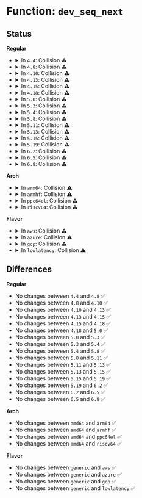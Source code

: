 # Function: <code>dev_seq_next</code>

## Status
<b>Regular</b>
<ul>
<li>
<details>
<summary>In <code>4.4</code>: Collision ⚠️</summary>

```c
void *dev_seq_next(struct seq_file *s, void *v, loff_t *pos);
```

**Collision:** Static-Static Collision

**Inline:** No

**Transformation:** False

**Instances:**

```
In drivers/scsi/sg.c (ffffffff815c2260)
Location: drivers/scsi/sg.c:2525
Inline: False
```
```
In net/core/net-procfs.c (ffffffff81737f30)
Location: net/core/net-procfs.c:65
Inline: False
```
**Symbols:**

```
ffffffff815c2260-ffffffff815c228f: dev_seq_next (STB_LOCAL)
ffffffff81737f30-ffffffff81737fb4: dev_seq_next (STB_LOCAL)
```
</details>
</li>
<li>
<details>
<summary>In <code>4.8</code>: Collision ⚠️</summary>

```c
void *dev_seq_next(struct seq_file *s, void *v, loff_t *pos);
```

**Collision:** Static-Static Collision

**Inline:** No

**Transformation:** False

**Instances:**

```
In drivers/scsi/sg.c (ffffffff8161a9a0)
Location: drivers/scsi/sg.c:2526
Inline: False
```
```
In net/core/net-procfs.c (ffffffff817a4200)
Location: net/core/net-procfs.c:65
Inline: False
```
**Symbols:**

```
ffffffff8161a9a0-ffffffff8161a9cf: dev_seq_next (STB_LOCAL)
ffffffff817a4200-ffffffff817a4291: dev_seq_next (STB_LOCAL)
```
</details>
</li>
<li>
<details>
<summary>In <code>4.10</code>: Collision ⚠️</summary>

```c
void *dev_seq_next(struct seq_file *s, void *v, loff_t *pos);
```

**Collision:** Static-Static Collision

**Inline:** No

**Transformation:** False

**Instances:**

```
In drivers/scsi/sg.c (ffffffff8164b630)
Location: drivers/scsi/sg.c:2523
Inline: False
```
```
In net/core/net-procfs.c (ffffffff817d2c80)
Location: net/core/net-procfs.c:65
Inline: False
```
**Symbols:**

```
ffffffff8164b630-ffffffff8164b65c: dev_seq_next (STB_LOCAL)
ffffffff817d2c80-ffffffff817d2d0e: dev_seq_next (STB_LOCAL)
```
</details>
</li>
<li>
<details>
<summary>In <code>4.13</code>: Collision ⚠️</summary>

```c
void *dev_seq_next(struct seq_file *s, void *v, loff_t *pos);
```

**Collision:** Static-Static Collision

**Inline:** No

**Transformation:** False

**Instances:**

```
In drivers/scsi/sg.c (ffffffff8165fe00)
Location: drivers/scsi/sg.c:2522
Inline: False
```
```
In net/core/net-procfs.c (ffffffff817f1fe0)
Location: net/core/net-procfs.c:65
Inline: False
```
**Symbols:**

```
ffffffff8165fe00-ffffffff8165fe2c: dev_seq_next (STB_LOCAL)
ffffffff817f1fe0-ffffffff817f206e: dev_seq_next (STB_LOCAL)
```
</details>
</li>
<li>
<details>
<summary>In <code>4.15</code>: Collision ⚠️</summary>

```c
void *dev_seq_next(struct seq_file *s, void *v, loff_t *pos);
```

**Collision:** Static-Static Collision

**Inline:** No

**Transformation:** False

**Instances:**

```
In drivers/scsi/sg.c (ffffffff816c9410)
Location: drivers/scsi/sg.c:2521
Inline: False
```
```
In net/core/net-procfs.c (ffffffff8186d5a0)
Location: net/core/net-procfs.c:66
Inline: False
```
**Symbols:**

```
ffffffff816c9410-ffffffff816c943c: dev_seq_next (STB_LOCAL)
ffffffff8186d5a0-ffffffff8186d62e: dev_seq_next (STB_LOCAL)
```
</details>
</li>
<li>
<details>
<summary>In <code>4.18</code>: Collision ⚠️</summary>

```c
void *dev_seq_next(struct seq_file *s, void *v, loff_t *pos);
```

**Collision:** Static-Static Collision

**Inline:** No

**Transformation:** False

**Instances:**

```
In drivers/scsi/sg.c (ffffffff81705de0)
Location: drivers/scsi/sg.c:2471
Inline: False
```
```
In net/core/net-procfs.c (ffffffff818be7d0)
Location: net/core/net-procfs.c:66
Inline: False
```
**Symbols:**

```
ffffffff81705de0-ffffffff81705e09: dev_seq_next (STB_LOCAL)
ffffffff818be7d0-ffffffff818be85e: dev_seq_next (STB_LOCAL)
```
</details>
</li>
<li>
<details>
<summary>In <code>5.0</code>: Collision ⚠️</summary>

```c
void *dev_seq_next(struct seq_file *s, void *v, loff_t *pos);
```

**Collision:** Static-Static Collision

**Inline:** No

**Transformation:** False

**Instances:**

```
In drivers/scsi/sg.c (ffffffff81728320)
Location: drivers/scsi/sg.c:2459
Inline: False
```
```
In net/core/net-procfs.c (ffffffff818e5bb0)
Location: net/core/net-procfs.c:66
Inline: False
```
**Symbols:**

```
ffffffff81728320-ffffffff81728349: dev_seq_next (STB_LOCAL)
ffffffff818e5bb0-ffffffff818e5c3e: dev_seq_next (STB_LOCAL)
```
</details>
</li>
<li>
<details>
<summary>In <code>5.3</code>: Collision ⚠️</summary>

```c
void *dev_seq_next(struct seq_file *s, void *v, loff_t *pos);
```

**Collision:** Static-Static Collision

**Inline:** No

**Transformation:** False

**Instances:**

```
In drivers/scsi/sg.c (ffffffff81763a60)
Location: drivers/scsi/sg.c:2454
Inline: False
```
```
In net/core/net-procfs.c (ffffffff81935480)
Location: net/core/net-procfs.c:66
Inline: False
```
**Symbols:**

```
ffffffff81763a60-ffffffff81763a8c: dev_seq_next (STB_LOCAL)
ffffffff81935480-ffffffff819354ff: dev_seq_next (STB_LOCAL)
```
</details>
</li>
<li>
<details>
<summary>In <code>5.4</code>: Collision ⚠️</summary>

```c
void *dev_seq_next(struct seq_file *s, void *v, loff_t *pos);
```

**Collision:** Static-Static Collision

**Inline:** No

**Transformation:** False

**Instances:**

```
In drivers/scsi/sg.c (ffffffff81787a50)
Location: drivers/scsi/sg.c:2454
Inline: False
```
```
In net/core/net-procfs.c (ffffffff81968240)
Location: net/core/net-procfs.c:66
Inline: False
```
**Symbols:**

```
ffffffff81787a50-ffffffff81787a7c: dev_seq_next (STB_LOCAL)
ffffffff81968240-ffffffff819682bf: dev_seq_next (STB_LOCAL)
```
</details>
</li>
<li>
<details>
<summary>In <code>5.8</code>: Collision ⚠️</summary>

```c
void *dev_seq_next(struct seq_file *s, void *v, loff_t *pos);
```

**Collision:** Static-Static Collision

**Inline:** No

**Transformation:** False

**Instances:**

```
In drivers/scsi/sg.c (ffffffff8184c3b0)
Location: drivers/scsi/sg.c:2482
Inline: False
```
```
In net/core/net-procfs.c (ffffffff81a3ba20)
Location: net/core/net-procfs.c:66
Inline: False
```
**Symbols:**

```
ffffffff8184c3b0-ffffffff8184c3dc: dev_seq_next (STB_LOCAL)
ffffffff81a3ba20-ffffffff81a3baa8: dev_seq_next (STB_LOCAL)
```
</details>
</li>
<li>
<details>
<summary>In <code>5.11</code>: Collision ⚠️</summary>

```c
void *dev_seq_next(struct seq_file *s, void *v, loff_t *pos);
```

**Collision:** Static-Static Collision

**Inline:** No

**Transformation:** False

**Instances:**

```
In drivers/scsi/sg.c (ffffffff8185c7f0)
Location: drivers/scsi/sg.c:2475
Inline: False
```
```
In net/core/net-procfs.c (ffffffff81a3e120)
Location: net/core/net-procfs.c:66
Inline: False
```
**Symbols:**

```
ffffffff8185c7f0-ffffffff8185c81c: dev_seq_next (STB_LOCAL)
ffffffff81a3e120-ffffffff81a3e1a8: dev_seq_next (STB_LOCAL)
```
</details>
</li>
<li>
<details>
<summary>In <code>5.13</code>: Collision ⚠️</summary>

```c
void *dev_seq_next(struct seq_file *s, void *v, loff_t *pos);
```

**Collision:** Static-Static Collision

**Inline:** No

**Transformation:** False

**Instances:**

```
In drivers/scsi/sg.c (ffffffff8183f6e0)
Location: drivers/scsi/sg.c:2469
Inline: False
```
```
In net/core/net-procfs.c (ffffffff81a251f0)
Location: net/core/net-procfs.c:63
Inline: False
```
**Symbols:**

```
ffffffff8183f6e0-ffffffff8183f70c: dev_seq_next (STB_LOCAL)
ffffffff81a251f0-ffffffff81a25278: dev_seq_next (STB_LOCAL)
```
</details>
</li>
<li>
<details>
<summary>In <code>5.15</code>: Collision ⚠️</summary>

```c
void *dev_seq_next(struct seq_file *s, void *v, loff_t *pos);
```

**Collision:** Static-Static Collision

**Inline:** No

**Transformation:** False

**Instances:**

```
In drivers/scsi/sg.c (ffffffff818cc1b0)
Location: drivers/scsi/sg.c:2438
Inline: False
```
```
In net/core/net-procfs.c (ffffffff81ada000)
Location: net/core/net-procfs.c:63
Inline: False
```
**Symbols:**

```
ffffffff818cc1b0-ffffffff818cc1dc: dev_seq_next (STB_LOCAL)
ffffffff81ada000-ffffffff81ada088: dev_seq_next (STB_LOCAL)
```
</details>
</li>
<li>
<details>
<summary>In <code>5.19</code>: Collision ⚠️</summary>

```c
void *dev_seq_next(struct seq_file *s, void *v, loff_t *pos);
```

**Collision:** Static-Static Collision

**Inline:** No

**Transformation:** False

**Instances:**

```
In drivers/scsi/sg.c (ffffffff81a19520)
Location: drivers/scsi/sg.c:2474
Inline: False
```
```
In net/core/net-procfs.c (ffffffff81c5b3d0)
Location: net/core/net-procfs.c:65
Inline: False
```
**Symbols:**

```
ffffffff81a19520-ffffffff81a19563: dev_seq_next (STB_LOCAL)
ffffffff81c5b3d0-ffffffff81c5b465: dev_seq_next (STB_LOCAL)
```
</details>
</li>
<li>
<details>
<summary>In <code>6.2</code>: Collision ⚠️</summary>

```c
void *dev_seq_next(struct seq_file *s, void *v, loff_t *pos);
```

**Collision:** Static-Static Collision

**Inline:** No

**Transformation:** False

**Instances:**

```
In drivers/scsi/sg.c (ffffffff81b9a590)
Location: drivers/scsi/sg.c:2457
Inline: False
```
```
In net/core/net-procfs.c (ffffffff81e11680)
Location: net/core/net-procfs.c:65
Inline: False
```
**Symbols:**

```
ffffffff81b9a590-ffffffff81b9a5d3: dev_seq_next (STB_LOCAL)
ffffffff81e11680-ffffffff81e11715: dev_seq_next (STB_LOCAL)
```
</details>
</li>
<li>
<details>
<summary>In <code>6.5</code>: Collision ⚠️</summary>

```c
void *dev_seq_next(struct seq_file *s, void *v, loff_t *pos);
```

**Collision:** Static-Static Collision

**Inline:** No

**Transformation:** False

**Instances:**

```
In drivers/scsi/sg.c (ffffffff81bf0b30)
Location: drivers/scsi/sg.c:2468
Inline: False
```
```
In net/core/net-procfs.c (ffffffff81e84f90)
Location: net/core/net-procfs.c:65
Inline: False
```
**Symbols:**

```
ffffffff81bf0b30-ffffffff81bf0b73: dev_seq_next (STB_LOCAL)
ffffffff81e84f90-ffffffff81e85025: dev_seq_next (STB_LOCAL)
```
</details>
</li>
<li>
<details>
<summary>In <code>6.8</code>: Collision ⚠️</summary>

```c
void *dev_seq_next(struct seq_file *s, void *v, loff_t *pos);
```

**Collision:** Static-Static Collision

**Inline:** No

**Transformation:** False

**Instances:**

```
In drivers/scsi/sg.c (ffffffff81c463f0)
Location: drivers/scsi/sg.c:2467
Inline: False
```
```
In net/core/net-procfs.c (ffffffff81f46f80)
Location: net/core/net-procfs.c:65
Inline: False
```
**Symbols:**

```
ffffffff81c463f0-ffffffff81c46433: dev_seq_next (STB_LOCAL)
ffffffff81f46f80-ffffffff81f47015: dev_seq_next (STB_LOCAL)
```
</details>
</li>
</ul>
<b>Arch</b>
<ul>
<li>
<details>
<summary>In <code>arm64</code>: Collision ⚠️</summary>

```c
void *dev_seq_next(struct seq_file *s, void *v, loff_t *pos);
```

**Collision:** Static-Static Collision

**Inline:** No

**Transformation:** False

**Instances:**

```
In drivers/scsi/sg.c (ffff80001098e788)
Location: drivers/scsi/sg.c:2454
Inline: False
```
```
In net/core/net-procfs.c (ffff800010c0e0d0)
Location: net/core/net-procfs.c:66
Inline: False
```
**Symbols:**

```
ffff80001098e788-ffff80001098e7d0: dev_seq_next (STB_LOCAL)
ffff800010c0e0d0-ffff800010c0e170: dev_seq_next (STB_LOCAL)
```
</details>
</li>
<li>
<details>
<summary>In <code>armhf</code>: Collision ⚠️</summary>

```c
void *dev_seq_next(struct seq_file *s, void *v, loff_t *pos);
```

**Collision:** Static-Static Collision

**Inline:** No

**Transformation:** False

**Instances:**

```
In drivers/scsi/sg.c (c0a608b8)
Location: drivers/scsi/sg.c:2454
Inline: False
```
```
In net/core/net-procfs.c (c0d260f4)
Location: net/core/net-procfs.c:66
Inline: False
```
**Symbols:**

```
c0a608b8-c0a60900: dev_seq_next (STB_LOCAL)
c0d260f4-c0d261a8: dev_seq_next (STB_LOCAL)
```
</details>
</li>
<li>
<details>
<summary>In <code>ppc64el</code>: Collision ⚠️</summary>

```c
void *dev_seq_next(struct seq_file *s, void *v, loff_t *pos);
```

**Collision:** Static-Static Collision

**Inline:** No

**Transformation:** False

**Instances:**

```
In drivers/scsi/sg.c (c000000000a50270)
Location: drivers/scsi/sg.c:2454
Inline: False
```
```
In net/core/net-procfs.c (c000000000cf9920)
Location: net/core/net-procfs.c:66
Inline: False
```
**Symbols:**

```
c000000000a50270-c000000000a502a0: dev_seq_next (STB_LOCAL)
c000000000cf9920-c000000000cf99c8: dev_seq_next (STB_LOCAL)
```
</details>
</li>
<li>
<details>
<summary>In <code>riscv64</code>: Collision ⚠️</summary>

```c
void *dev_seq_next(struct seq_file *s, void *v, loff_t *pos);
```

**Collision:** Static-Static Collision

**Inline:** No

**Transformation:** False

**Instances:**

```
In drivers/scsi/sg.c (ffffffe0005f28dc)
Location: drivers/scsi/sg.c:2454
Inline: False
```
```
In net/core/net-procfs.c (ffffffe00078ab8c)
Location: net/core/net-procfs.c:66
Inline: False
```
**Symbols:**

```
ffffffe0005f28dc-ffffffe0005f291a: dev_seq_next (STB_LOCAL)
ffffffe00078ab8c-ffffffe00078ac14: dev_seq_next (STB_LOCAL)
```
</details>
</li>
</ul>
<b>Flavor</b>
<ul>
<li>
<details>
<summary>In <code>aws</code>: Collision ⚠️</summary>

```c
void *dev_seq_next(struct seq_file *s, void *v, loff_t *pos);
```

**Collision:** Static-Static Collision

**Inline:** No

**Transformation:** False

**Instances:**

```
In drivers/scsi/sg.c (ffffffff8173c140)
Location: drivers/scsi/sg.c:2454
Inline: False
```
```
In net/core/net-procfs.c (ffffffff81908210)
Location: net/core/net-procfs.c:66
Inline: False
```
**Symbols:**

```
ffffffff8173c140-ffffffff8173c16c: dev_seq_next (STB_LOCAL)
ffffffff81908210-ffffffff8190828f: dev_seq_next (STB_LOCAL)
```
</details>
</li>
<li>
<details>
<summary>In <code>azure</code>: Collision ⚠️</summary>

```c
void *dev_seq_next(struct seq_file *s, void *v, loff_t *pos);
```

**Collision:** Static-Static Collision

**Inline:** No

**Transformation:** False

**Instances:**

```
In drivers/scsi/sg.c (ffffffff8171dde0)
Location: drivers/scsi/sg.c:2454
Inline: False
```
```
In net/core/net-procfs.c (ffffffff818c2020)
Location: net/core/net-procfs.c:66
Inline: False
```
**Symbols:**

```
ffffffff8171dde0-ffffffff8171de0c: dev_seq_next (STB_LOCAL)
ffffffff818c2020-ffffffff818c209f: dev_seq_next (STB_LOCAL)
```
</details>
</li>
<li>
<details>
<summary>In <code>gcp</code>: Collision ⚠️</summary>

```c
void *dev_seq_next(struct seq_file *s, void *v, loff_t *pos);
```

**Collision:** Static-Static Collision

**Inline:** No

**Transformation:** False

**Instances:**

```
In drivers/scsi/sg.c (ffffffff8177c8d0)
Location: drivers/scsi/sg.c:2454
Inline: False
```
```
In net/core/net-procfs.c (ffffffff81959240)
Location: net/core/net-procfs.c:66
Inline: False
```
**Symbols:**

```
ffffffff8177c8d0-ffffffff8177c8fc: dev_seq_next (STB_LOCAL)
ffffffff81959240-ffffffff819592bf: dev_seq_next (STB_LOCAL)
```
</details>
</li>
<li>
<details>
<summary>In <code>lowlatency</code>: Collision ⚠️</summary>

```c
void *dev_seq_next(struct seq_file *s, void *v, loff_t *pos);
```

**Collision:** Static-Static Collision

**Inline:** No

**Transformation:** False

**Instances:**

```
In drivers/scsi/sg.c (ffffffff81796700)
Location: drivers/scsi/sg.c:2454
Inline: False
```
```
In net/core/net-procfs.c (ffffffff8197b3b0)
Location: net/core/net-procfs.c:66
Inline: False
```
**Symbols:**

```
ffffffff81796700-ffffffff8179672c: dev_seq_next (STB_LOCAL)
ffffffff8197b3b0-ffffffff8197b42f: dev_seq_next (STB_LOCAL)
```
</details>
</li>
</ul>

## Differences
<b>Regular</b>
<ul>
<li>
No changes between <code>4.4</code> and <code>4.8</code> ✅
</li>
<li>
No changes between <code>4.8</code> and <code>4.10</code> ✅
</li>
<li>
No changes between <code>4.10</code> and <code>4.13</code> ✅
</li>
<li>
No changes between <code>4.13</code> and <code>4.15</code> ✅
</li>
<li>
No changes between <code>4.15</code> and <code>4.18</code> ✅
</li>
<li>
No changes between <code>4.18</code> and <code>5.0</code> ✅
</li>
<li>
No changes between <code>5.0</code> and <code>5.3</code> ✅
</li>
<li>
No changes between <code>5.3</code> and <code>5.4</code> ✅
</li>
<li>
No changes between <code>5.4</code> and <code>5.8</code> ✅
</li>
<li>
No changes between <code>5.8</code> and <code>5.11</code> ✅
</li>
<li>
No changes between <code>5.11</code> and <code>5.13</code> ✅
</li>
<li>
No changes between <code>5.13</code> and <code>5.15</code> ✅
</li>
<li>
No changes between <code>5.15</code> and <code>5.19</code> ✅
</li>
<li>
No changes between <code>5.19</code> and <code>6.2</code> ✅
</li>
<li>
No changes between <code>6.2</code> and <code>6.5</code> ✅
</li>
<li>
No changes between <code>6.5</code> and <code>6.8</code> ✅
</li>
</ul>
<b>Arch</b>
<ul>
<li>
No changes between <code>amd64</code> and <code>arm64</code> ✅
</li>
<li>
No changes between <code>amd64</code> and <code>armhf</code> ✅
</li>
<li>
No changes between <code>amd64</code> and <code>ppc64el</code> ✅
</li>
<li>
No changes between <code>amd64</code> and <code>riscv64</code> ✅
</li>
</ul>
<b>Flavor</b>
<ul>
<li>
No changes between <code>generic</code> and <code>aws</code> ✅
</li>
<li>
No changes between <code>generic</code> and <code>azure</code> ✅
</li>
<li>
No changes between <code>generic</code> and <code>gcp</code> ✅
</li>
<li>
No changes between <code>generic</code> and <code>lowlatency</code> ✅
</li>
</ul>
